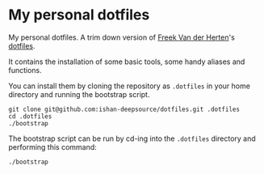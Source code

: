 # My personal dotfiles

My personal dotfiles. A trim down version of [Freek Van der Herten](https://freek.dev/)'s [dotfiles](https://github.com/freekmurze/dotfiles).

It contains the installation of some basic tools, some handy aliases and functions.

You can install them by cloning the repository as `.dotfiles` in your home directory and running the bootstrap script.

```
git clone git@github.com:ishan-deepsource/dotfiles.git .dotfiles
cd .dotfiles
./bootstrap
```

The bootstrap script can be run by cd-ing into the `.dotfiles` directory and performing this command:

```bash
./bootstrap
```
